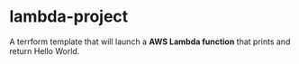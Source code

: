 # lambda-project

A terrform template that will launch a **AWS Lambda function** that prints and return Hello World.
